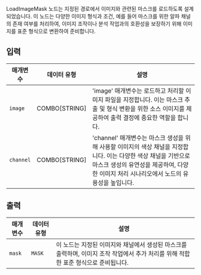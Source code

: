 
LoadImageMask 노드는 지정된 경로에서 이미지와 관련된 마스크를 로드하도록 설계되었습니다. 이 노드는 다양한 이미지 형식과 조건, 예를 들어 마스크를 위한 알파 채널의 존재 여부를 처리하여, 이미지 조작이나 분석 작업과의 호환성을 보장하기 위해 이미지를 표준 형식으로 변환하여 준비합니다.

## 입력

| 매개변수  | 데이터 유형   | 설명                                                                                                                                                                                                        |
| --------- | ------------- | ----------------------------------------------------------------------------------------------------------------------------------------------------------------------------------------------------------- |
| `image`   | COMBO[STRING] | 'image' 매개변수는 로드하고 처리할 이미지 파일을 지정합니다. 이는 마스크 추출 및 형식 변환을 위한 소스 이미지를 제공하여 출력 결정에 중요한 역할을 합니다.                                                  |
| `channel` | COMBO[STRING] | 'channel' 매개변수는 마스크 생성을 위해 사용할 이미지의 색상 채널을 지정합니다. 이는 다양한 색상 채널을 기반으로 마스크 생성의 유연성을 제공하여, 다양한 이미지 처리 시나리오에서 노드의 유용성을 높입니다. |

## 출력

| 매개변수 | 데이터 유형 | 설명                                                                                                                                |
| -------- | ----------- | ----------------------------------------------------------------------------------------------------------------------------------- |
| `mask`   | `MASK`      | 이 노드는 지정된 이미지와 채널에서 생성된 마스크를 출력하며, 이미지 조작 작업에서 추가 처리를 위해 적합한 표준 형식으로 준비됩니다. |
